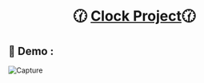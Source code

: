 <div align="center">
  <strong><h1>🕜 <a href="https://github.com/YounesseELH/Javascript-Project/tree/main/Clock">Clock Project</a>🕜</h1></strong>
</div>

## 🎦 Demo : 


![Capture](https://user-images.githubusercontent.com/96134357/169505763-25ac2a16-9210-4880-bc78-ff0c5922f641.PNG)

